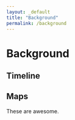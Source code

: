 ```yaml
---
layout: _default
title: "Background"
permalink: /background
---
```


# Background
## Timeline
## Maps
These are awesome.
